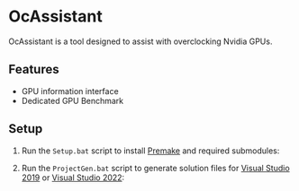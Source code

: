 # OcAssistant
OcAssistant is a tool designed to assist with overclocking Nvidia GPUs.

## Features
 - GPU information interface
 - Dedicated GPU Benchmark

## Setup

1. Run the `Setup.bat` script to install [Premake](https://premake.github.io/) and required submodules:

2. Run the `ProjectGen.bat` script to generate solution files for [Visual Studio 2019](https://visualstudio.microsoft.com/vs/older-downloads/) or [Visual Studio 2022](https://visualstudio.microsoft.com/vs/):
